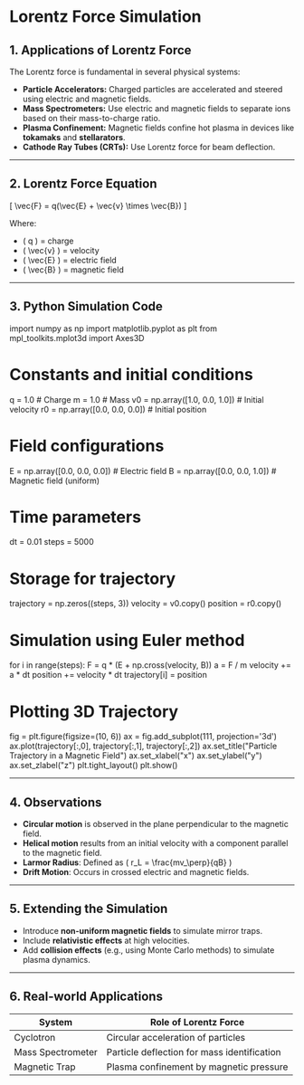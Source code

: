 # Lorentz Force Simulation

## 1. Applications of Lorentz Force

The Lorentz force is fundamental in several physical systems:

- **Particle Accelerators:** Charged particles are accelerated and steered using electric and magnetic fields.
- **Mass Spectrometers:** Use electric and magnetic fields to separate ions based on their mass-to-charge ratio.
- **Plasma Confinement:** Magnetic fields confine hot plasma in devices like **tokamaks** and **stellarators**.
- **Cathode Ray Tubes (CRTs):** Use Lorentz force for beam deflection.

---

## 2. Lorentz Force Equation

\[
\vec{F} = q(\vec{E} + \vec{v} \times \vec{B})
\]

Where:

- \( q \) = charge
- \( \vec{v} \) = velocity
- \( \vec{E} \) = electric field
- \( \vec{B} \) = magnetic field

---

## 3. Python Simulation Code


import numpy as np
import matplotlib.pyplot as plt
from mpl_toolkits.mplot3d import Axes3D

# Constants and initial conditions
q = 1.0      # Charge
m = 1.0      # Mass
v0 = np.array([1.0, 0.0, 1.0])  # Initial velocity
r0 = np.array([0.0, 0.0, 0.0])  # Initial position

# Field configurations
E = np.array([0.0, 0.0, 0.0])   # Electric field
B = np.array([0.0, 0.0, 1.0])   # Magnetic field (uniform)

# Time parameters
dt = 0.01
steps = 5000

# Storage for trajectory
trajectory = np.zeros((steps, 3))
velocity = v0.copy()
position = r0.copy()

# Simulation using Euler method
for i in range(steps):
    F = q * (E + np.cross(velocity, B))
    a = F / m
    velocity += a * dt
    position += velocity * dt
    trajectory[i] = position

# Plotting 3D Trajectory
fig = plt.figure(figsize=(10, 6))
ax = fig.add_subplot(111, projection='3d')
ax.plot(trajectory[:,0], trajectory[:,1], trajectory[:,2])
ax.set_title("Particle Trajectory in a Magnetic Field")
ax.set_xlabel("x")
ax.set_ylabel("y")
ax.set_zlabel("z")
plt.tight_layout()
plt.show()




---

## 4. Observations

- **Circular motion** is observed in the plane perpendicular to the magnetic field.
- **Helical motion** results from an initial velocity with a component parallel to the magnetic field.
- **Larmor Radius**: Defined as \( r_L = \frac{mv_\perp}{qB} \)
- **Drift Motion**: Occurs in crossed electric and magnetic fields.

---

## 5. Extending the Simulation

- Introduce **non-uniform magnetic fields** to simulate mirror traps.
- Include **relativistic effects** at high velocities.
- Add **collision effects** (e.g., using Monte Carlo methods) to simulate plasma dynamics.

---

## 6. Real-world Applications

| System            | Role of Lorentz Force |
|-------------------|------------------------|
| Cyclotron         | Circular acceleration of particles |
| Mass Spectrometer | Particle deflection for mass identification |
| Magnetic Trap     | Plasma confinement by magnetic pressure |

